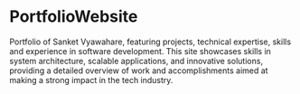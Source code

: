 # PortfolioWebsite
Portfolio of Sanket Vyawahare, featuring projects, technical expertise, skills and experience in software development. This site showcases skills in system architecture, scalable applications, and innovative solutions, providing a detailed overview of work and accomplishments aimed at making a strong impact in the tech industry.
